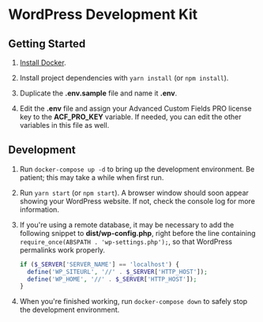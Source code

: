 # WordPress Development Kit

## Getting Started

1.  [Install Docker][Docker].

2.  Install project dependencies with `yarn install` (or `npm install`).

3.  Duplicate the __.env.sample__ file and name it __.env__.

4.  Edit the __.env__ file and assign your Advanced Custom Fields PRO license
    key to the __ACF_PRO_KEY__ variable. If needed, you can edit the other
    variables in this file as well.

[Docker]: https://store.docker.com/search?type=edition&offering=community


## Development

1.  Run `docker-compose up -d` to bring up the development environment. Be
    patient; this may take a while when first run.

2.  Run `yarn start` (or `npm start`). A browser window should soon appear
    showing your WordPress website. If not, check the console log for more
    information.

3.  If you're using a remote database, it may be necessary to add the following
    snippet to __dist/wp-config.php__, right before the line containing
    `require_once(ABSPATH . 'wp-settings.php');`, so that WordPress permalinks
    work properly.

    ```php
    if ($_SERVER['SERVER_NAME'] == 'localhost') {
      define('WP_SITEURL', '//' . $_SERVER['HTTP_HOST']);
      define('WP_HOME', '//' . $_SERVER['HTTP_HOST']);
    }
    ```

4.  When you're finished working, run `docker-compose down` to safely stop the
    development environment.
